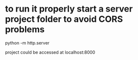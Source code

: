 # to run it properly start a server project folder to avoid CORS problems

python -m http.server

project could be accessed at localhost:8000

